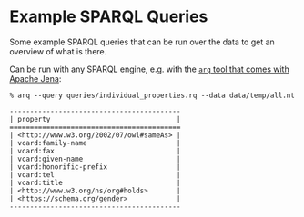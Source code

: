# Example SPARQL Queries

Some example SPARQL queries that can be run over the data to get an overview of what is there.

Can be run with any SPARQL engine, e.g. with the [`arq` tool that comes with Apache Jena](https://jena.apache.org/documentation/tools/#sparql-queries-on-local-files-and-endpoints):

```
% arq --query queries/individual_properties.rq --data data/temp/all.nt

------------------------------------------
| property                               |
==========================================
| <http://www.w3.org/2002/07/owl#sameAs> |
| vcard:family-name                      |
| vcard:fax                              |
| vcard:given-name                       |
| vcard:honorific-prefix                 |
| vcard:tel                              |
| vcard:title                            |
| <http://www.w3.org/ns/org#holds>       |
| <https://schema.org/gender>            |
------------------------------------------
```